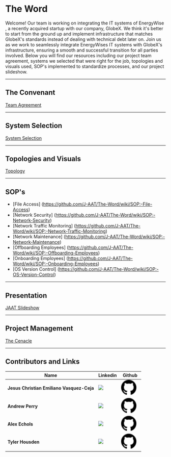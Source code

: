 # **The Word**

Welcome! Our team is working on integrating the IT systems of EnergyWise , a recently acquired startup with our company, GlobeX. We think it's better to start from the ground up and implement infrastructure that matches GlobeX's standards instead of dealing with technical debt later on. Join us as we work to seamlessly integrate EnergyWises IT systems with GlobeX's infrastructure, ensuring a smooth and successful transition for all parties involved.
Below you will find our resources including our project team agreement, systems we selected that were right for the job, topologies and visuals used, SOP's implemented to standardize processes, and our project slideshow.

---
## **The Convenant**
[Team Agreement](https://docs.google.com/document/d/1aVES3ZVwh4EzQGpnUk2K1_O788iHrKfyf7oHZUNd4UI/edit?usp=sharing)

--- 
## **System Selection**

[System Selection](https://docs.google.com/document/d/1CnhfsfXCUtka3dMWNtoU2KaqHpnctAMXYau3gMbxQnQ/edit?usp=sharing)

---

## **Topologies and Visuals**

[Topology](https://drive.google.com/file/d/13lIcdVSzX71NsQdfBKWf1Q18nNKGL4CG/view?usp=sharing)

---

## **SOP's**
+ [File Access] (https://github.com/J-AAT/The-Word/wiki/SOP:-File-Access)
+ [Network Security] (https://github.com/J-AAT/The-Word/wiki/SOP:-Network-Security)
+ [Network Traffic Monitoring] (https://github.com/J-AAT/The-Word/wiki/SOP:-Network-Traffic-Monitoring)
+ [Network Maintenance] (https://github.com/J-AAT/The-Word/wiki/SOP:-Network-Maintenance)
+ [Offboarding Employees] (https://github.com/J-AAT/The-Word/wiki/SOP:-Offboarding-Employees)
+ [Onboarding Employees] (https://github.com/J-AAT/The-Word/wiki/SOP:-Onboarding-Employees)
+ [OS Version Control] (https://github.com/J-AAT/The-Word/wiki/SOP:-OS-Version-Control)

---
## **Presentation**

[JAAT Slideshow](https://docs.google.com/presentation/d/1kFv8ElkS5DOaaoQwXFb90VizjtuPNiA90Po6qG7bwrc/edit?usp=sharing)

---
## **Project Management**

[The Cenacle](https://trello.com/invite/b/3iM6cJ1M/ATTI8035886b016d408b8dcf7e828854b2bf87E44F0B/low-table)


---
## **Contributors and Links**
| Name     | Linkedin       | Github | 
| -------- | -------------- | -------|
| **Jesus Christian Emiliano Vasquez-Ceja** |<a href="https://www.linkedin.com/in/jesus-ceja-013b20263/" target=" _blank" rel="noopenernoreferrer"><img height="38" src="https://brand.linkedin.com/content/dam/me/business/en-us/amp/brand-site/v2/bg/LI-Bug.svg.original.svg"></a>&nbsp;&nbsp; |<a href="https://github.com/JesusCEVC" target=" _blank" rel="noopenernoreferrer"><img width="48" height="48" src="https://github.com/J-AAT/The-Word/blob/main/github.svg"></a>&nbsp;&nbsp;  |
| **Andrew Perry** | <a href="https://www.linkedin.com/in/andrew-perry-0998b7263/" target=" _blank" rel="noopenernoreferrer"><img height="38" src="https://brand.linkedin.com/content/dam/me/business/en-us/amp/brand-site/v2/bg/LI-Bug.svg.original.svg"></a>&nbsp;&nbsp; |<a href="https://github.com/Perryandr" target=" _blank" rel="noopenernoreferrer"><img width="48" height="48" src="https://github.com/J-AAT/The-Word/blob/main/github.svg"></a>&nbsp;&nbsp;  |
| **Alex Echols** | <a href="https://www.linkedin.com/in/alexander88echols/" target=" _blank" rel="noopenernoreferrer"><img height="38" src="https://brand.linkedin.com/content/dam/me/business/en-us/amp/brand-site/v2/bg/LI-Bug.svg.original.svg"></a>&nbsp;&nbsp; |<a href="https://github.com/R00sterGuy" target=" _blank" rel="noopenernoreferrer"><img width="48" height="48" src="https://github.com/J-AAT/The-Word/blob/main/github.svg"></a>&nbsp;&nbsp;  |
| **Tyler Housden** | <a href="https://www.linkedin.com/in/tyler-housden/" target=" _blank" rel="noopenernoreferrer"><img height="38" src="https://brand.linkedin.com/content/dam/me/business/en-us/amp/brand-site/v2/bg/LI-Bug.svg.original.svg"></a>&nbsp;&nbsp; |<a href="https://github.com/Thousden053" target=" _blank" rel="noopenernoreferrer"><img width="48" height="48" src="https://github.com/J-AAT/The-Word/blob/main/github.svg"></a>&nbsp;&nbsp;  |

